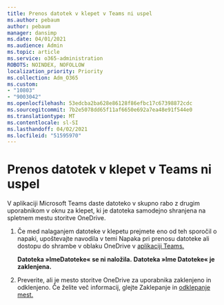 ```yaml
---
title: Prenos datotek v klepet v Teams ni uspel
ms.author: pebaum
author: pebaum
manager: dansimp
ms.date: 04/01/2021
ms.audience: Admin
ms.topic: article
ms.service: o365-administration
ROBOTS: NOINDEX, NOFOLLOW
localization_priority: Priority
ms.collection: Adm_O365
ms.custom:
- "10803"
- "9003042"
ms.openlocfilehash: 53edcba2ba628e86128f86efbc17c67398872cdc
ms.sourcegitcommit: 7b2e5078dd65f11af6650e692a7ea48e91f544e0
ms.translationtype: MT
ms.contentlocale: sl-SI
ms.lasthandoff: 04/02/2021
ms.locfileid: "51595970"
---
```

# <a name="unable-to-upload-files-to-teams-chat"></a>Prenos datotek v klepet v Teams ni uspel

V aplikaciji Microsoft Teams daste datoteko v skupno rabo z drugim uporabnikom v oknu za klepet, ki je datoteka samodejno shranjena na spletnem mestu storitve OneDrive.

1. Če med nalaganjem datoteke v klepetu prejmete eno od teh sporočil o napaki, upoštevajte navodila v temi Napaka pri prenosu datoteke ali dostopu do shrambe v oblaku OneDrive v [aplikaciji Teams.](https://go.microsoft.com/fwlink/?linkid=2156015)
    
    **Datoteka »ImeDatoteke« se ni naložila.**
    **Datoteka »Ime Datoteke« je zaklenjena.**

1. Preverite, ali je mesto storitve OneDrive za uporabnika zaklenjeno in odklenjeno. Če želite več informacij, glejte Zaklepanje in [odklepanje mest.](https://go.microsoft.com/fwlink/?linkid=2156016)